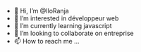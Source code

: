 - 👋 Hi, I’m @IloRanja
- 👀 I’m interested in développeur web
- 🌱 I’m currently learning javascript
- 💞️ I’m looking to collaborate on entreprise 
- 📫 How to reach me ...

<!---
IloRanja/IloRanja is a ✨ special ✨ repository because its `README.md` (this file) appears on your GitHub profile.
You can click the Preview link to take a look at your changes.
--->
